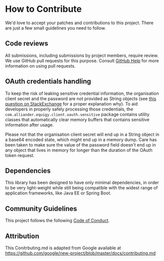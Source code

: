 # How to Contribute

We'd love to accept your patches and contributions to this project. There are
just a few small guidelines you need to follow.

## Code reviews

All submissions, including submissions by project members, require review. We
use GitHub pull requests for this purpose. Consult
[GitHub Help](https://help.github.com/articles/about-pull-requests/) for more
information on using pull requests.

## OAuth credentials handling

To keep the risk of leaking sensitive credential information, the organisation
client secret and the password are not provided as String objects (see
[this question on StackExchange](https://stackoverflow.com/questions/8881291/why-is-char-preferred-over-string-for-passwords)
for a proper explanation why). To aid developers in properly safely processing
those credentials, the `com.alliander.equigy.client.oauth.sensitive` package
contains utility classes that automatically clear memory buffers that contains
sensitive information after usage.

Please not that the organisation client secret will end up in a String object
in a base64 encoded state, which might end up in a memory dump. Care has been
taken to make sure the value of the password field doesn't end up in any
object that lives in memory for longer than the duration of the OAuth token
request.

## Dependencies

This library has been designed to have only minimal dependencies, in order to
be very light-weight while still being compatible with the widest range of
application frameworks, like Java EE or Spring Boot.

## Community Guidelines

This project follows the following [Code of Conduct](https://github.com/alliander-opensource/equigy-client/blob/master/CODE_OF_CONDUCT.md).

## Attribution

This Conitrbuting.md is adapted from Google
available at
https://github.com/google/new-project/blob/master/docs/contributing.md

